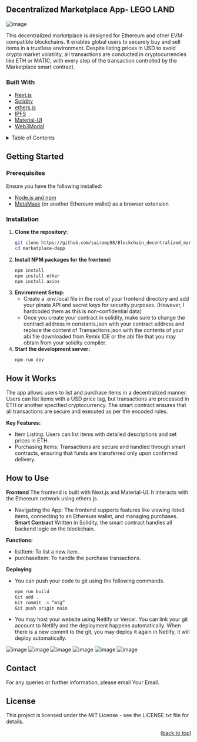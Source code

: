 <div id="top"></div>

<!-- ABOUT THE PROJECT -->
## Decentralized Marketplace App- LEGO LAND

![image](https://github.com/sairamp98/Blockchain_decentralized_marketplace_sepoliaeth/assets/165452102/80713b88-f764-4d2b-a6f7-e64403f513a0)

This decentralized marketplace is designed for Ethereum and other EVM-compatible blockchains. It enables global users to securely buy and sell items in a trustless environment. Despite listing prices in USD to avoid crypto market volatility, all transactions are conducted in cryptocurrencies like ETH or MATIC, with every step of the transaction controlled by the Marketplace smart contract.

### Built With

* [Next.js](https://nextjs.org/)
* [Solidity](https://docs.soliditylang.org/)
* [ethers.js](https://docs.ethers.io/v5/)
* [IPFS](https://ipfs.io/)
* [Material-UI](https://mui.com/getting-started/installation/)
* [Web3Modal](https://github.com/Web3Modal/web3modal)

<details>
  <summary>Table of Contents</summary>
  <ol>
    <li>
      <a href="#getting-started">Getting Started</a>
      <ul>
        <li><a href="#prerequisites">Prerequisites</a></li>
        <li><a href="#installation">Installation</a></li>
      </ul>
    </li>
    <li><a href="#how-it-works">How it Works</a></li>
    <li>
      <a href="#usage">How to Use</a>
      <ul>
        <li><a href="#frontend">Frontend</a></li>
        <li><a href="#smart-contract">Smart Contract</a></li>
        <li><a href="#deployment">Deployment</a></li>
      </ul>
    </li>
    <li><a href="#contact">Contact</a></li>
    <li><a href="#license">License</a></li>
  </ol>
</details>

<!-- GETTING STARTED -->
## Getting Started

### Prerequisites

Ensure you have the following installed:
* [Node.js and npm](https://nodejs.org/en/download/)
* [MetaMask](https://metamask.io/) (or another Ethereum wallet) as a browser extension

### Installation

1. **Clone the repository:**
   ```sh
   git clone https://github.com/sairamp98/Blockchain_decentralized_marketplace_sepoliaeth
   cd marketplace-dapp
2. **Install NPM packages for the frontend:**
   ```sh
   npm install
   npm install ether
   npm install axios
3. **Environment Setup:**
   * Create a .env.local file in the root of your frontend directory and add your pinata API and secret keys for security purposes. (However, I hardcoded them as this is non-confidential data)
   * Once you create your contract in solidity, make sure to change the contract address in constants.json with your contract address and replace the content of Transactions.json with the contents of your abi file downloaded from Remix IDE or the abi file that you may obtain from your solidity compiler.
4. **Start the development server:**
   ```sh
   npm run dev
<!-- HOW IT WORKS -->
## How it Works
The app allows users to list and purchase items in a decentralized manner. Users can list items with a USD price tag, but transactions are processed in ETH or another specified cryptocurrency. The smart contract ensures that all transactions are secure and executed as per the encoded rules.

**Key Features:**
* Item Listing: Users can list items with detailed descriptions and set prices in ETH.
* Purchasing Items: Transactions are secure and handled through smart contracts, ensuring that funds are transferred only upon confirmed delivery.

<!-- USAGE EXAMPLES -->
## How to Use
**Frontend**
The frontend is built with Next.js and Material-UI. It interacts with the Ethereum network using ethers.js.

* Navigating the App: The frontend supports features like viewing listed items, connecting to an Ethereum wallet, and managing purchases.
**Smart Contract**
Written in Solidity, the smart contract handles all backend logic on the blockchain.

**Functions:**
* listItem: To list a new item.
* purchaseItem: To handle the purchase transactions.

**Deploying**
* You can push your code to git using the following commands.
  ```sh
  npm run build
  Git add .
  Git commit -m “msg”
  Git push origin main
* You may host your website using Netlify or Vercel. You can link your git account to Netlify and the deployment happens automatically. When there is a new commit to the git, you may deploy it again in Netlify, it will deploy automatically.

<!--Screenshots of the Marketplace-->
![image](https://github.com/sairamp98/Blockchain_decentralized_marketplace_sepoliaeth/assets/165452102/37ddeb70-2a07-4793-9a0a-08ef992fc28a)
![image](https://github.com/sairamp98/Blockchain_decentralized_marketplace_sepoliaeth/assets/165452102/2e56084b-64ab-4b40-b0d4-2fa5eeafc2ca)
![image](https://github.com/sairamp98/Blockchain_decentralized_marketplace_sepoliaeth/assets/165452102/f7205d48-b149-4767-b1c1-eb2151f2892a)
![image](https://github.com/sairamp98/Blockchain_decentralized_marketplace_sepoliaeth/assets/165452102/b2111373-87f1-484e-823d-e2d2760f66ca)
![image](https://github.com/sairamp98/Blockchain_decentralized_marketplace_sepoliaeth/assets/165452102/e5e90b51-bda3-41e2-b532-10bca267de4d)
![image](https://github.com/sairamp98/Blockchain_decentralized_marketplace_sepoliaeth/assets/165452102/67efdcd9-8e26-4a1a-a2d4-01aa2cba4047)


<!-- CONTACT -->
## Contact
For any queries or further information, please email Your Email.

<!-- LICENSE -->
## License
This project is licensed under the MIT License - see the LICENSE.txt file for details.

<p align="right">(<a href="#top">back to top</a>)</p>


